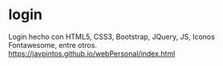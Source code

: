 # login
Login hecho con HTML5, CSS3, Bootstrap, JQuery, JS, Iconos Fontawesome, entre otros.
https://javpintos.github.io/webPersonal/index.html
